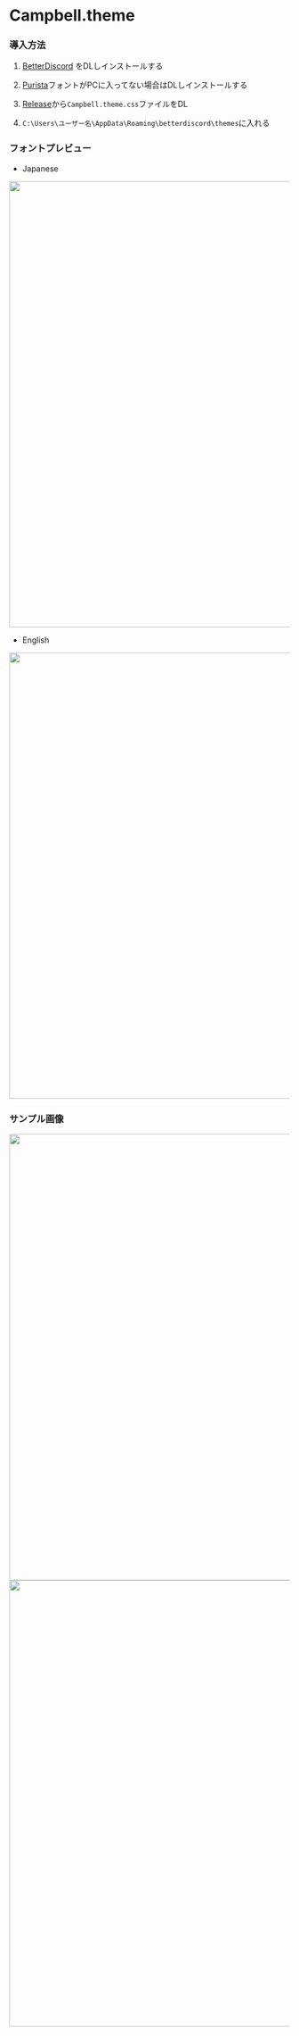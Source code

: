 # Campbell.theme
### 導入方法
1. [BetterDiscord](https://betterdiscord.app/) をDLしインストールする

2. [Purista](https://www.fontsmarket.com/font-download/purista-medium)フォントがPCに入ってない場合はDLしインストールする

3. [Release](https://github.com/Realitive-jef/Discordtheme/releases)から`Campbell.theme.css`ファイルをDL

4. `C:\Users\ユーザー名\AppData\Roaming\betterdiscord\themes`に入れる


### フォントプレビュー

- Japanese
<img src="https://user-images.githubusercontent.com/82772868/138181199-1b27d1e1-dcf1-4c82-967e-3e83c82ccea0.png" width="800">

- English
<img src="https://user-images.githubusercontent.com/82772868/138181717-cde67cdc-bd41-4f4e-be3d-6741a55ca7e8.png" width="800">


### サンプル画像

<img src="https://user-images.githubusercontent.com/82772868/137684687-52d7a57c-8285-4fb5-abdc-c2ccc4955ea6.jpg" width="800">
<img src="https://user-images.githubusercontent.com/82772868/137684978-7a118a79-c734-4c26-81d0-74289ab7155e.jpg" width="800">

